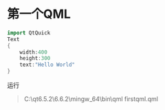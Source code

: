 
# 第一个QML
```cpp
import QtQuick
Text
{
    width:400
    height:300
    text:"Hello World"
}
```
运行
>C:\qt6.5.2\6.6.2\mingw_64\bin\qml firstqml.qml

